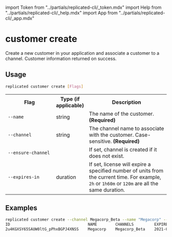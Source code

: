 import Token from "../partials/replicated-cli/_token.mdx"
import Help from "../partials/replicated-cli/_help.mdx"
import App from "../partials/replicated-cli/_app.mdx"

# customer create

Create a new customer in your application and associate a customer to a channel.
Customer information returned on success.

## Usage
```bash
replicated customer create [Flags]
```

<table>
  <tr>
    <th width="30%">Flag</th>
    <th width="20%">Type (if applicable)</th>
    <th width="50%">Description</th>
  </tr>
  <tr>
    <td><code>--name</code></td>
    <td>string</td>
    <td>The name of the customer. <strong>(Required)</strong></td>
  </tr>
  <tr>
    <td><code>--channel</code></td>
    <td>string</td>
    <td>The channel name to associate with the customer. Case-sensitive. <strong>(Required)</strong></td>
  </tr>
  <tr>
    <td><code>--ensure-channel</code></td>
    <td></td>
    <td>If set, channel is created if it does not exist.</td>
  </tr>
  <tr>
    <td><code>--expires-in</code></td>
    <td>duration</td>
    <td>If set, license will expire a specified number of units from the current time. For example, <code>2h</code> or <code>1h60m</code> or <code>120m</code> are all the same duration.</td>
  </tr>
  <Help/>
  <App/>
  <Token/>
</table>

## Examples
```bash
replicated customer create --channel Megacorp_Beta --name "Megacorp" --ensure-channel --expires-in "8760h"
ID                                  NAME        CHANNELS         EXPIRES                          TYPE
2u4KGXSY65SAUW0ltG_pPhxBGPJ4XNSS    Megacorp    Megacorp_Beta    2021-01-20 00:17:38 +0000 UTC    dev
```
